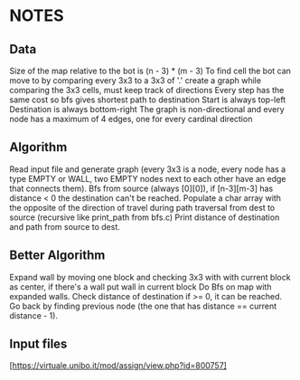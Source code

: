 # NOTES

## Data

Size of the map relative to the bot is (n - 3) * (m - 3)
To find cell the bot can move to by comparing every 3x3 to a 3x3 of '.'
create a graph while comparing the 3x3 cells, must keep track of directions
Every step has the same cost so bfs gives shortest path to destination
Start is always top-left
Destination is always bottom-right
The graph is non-directional and every node has a maximum of 4 edges, one for every cardinal direction

## Algorithm

Read input file and generate graph (every 3x3 is a node, every node has a type EMPTY or WALL, two EMPTY nodes next to each other have an edge that connects them).
Bfs from source (always \[0\]\[0\]), if \[n-3\]\[m-3\] has distance < 0 the destination can't be reached.
Populate a char array with the opposite of the direction of travel during path traversal from dest to source (recursive like print_path from bfs.c)
Print distance of destination and path from source to dest.

## Better Algorithm

Expand wall by moving one block and checking 3x3 with with current block as center, if there's a wall put wall in current block
Do Bfs on map with expanded walls.
Check distance of destination if >= 0, it can be reached.
Go back by finding previous node (the one that has distance == current distance - 1).

## Input files

[https://virtuale.unibo.it/mod/assign/view.php?id=800757]
